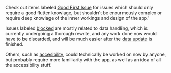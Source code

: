 Check out items labeled [Good First Issue](https://github.com/yringler/inside-app/issues?q=is%3Aissue+is%3Aopen+label%3A%22good+first+issue%22) for issues which
should only require a good flutter knowlage, but shouldn't be enourmously complex or require deep knowlage of the inner workings and design of the app.'

Issues labeled [blocked](https://github.com/yringler/inside-app/issues?q=is%3Aissue+is%3Aopen+label%3Ablocked) are mostly related to data handling,
which is currently undergoing a thorough rewrite, and any work done now would have to be discarded, and will be much easier after the [data update](https://github.com/yringler/inside-app/pull/89) is finished.

Others, such as [accesibility](https://github.com/yringler/inside-app/issues/92), could technically be worked on now by anyone, but probably require more familiarity with the app, as well as an idea of all the accessibility stuff.
